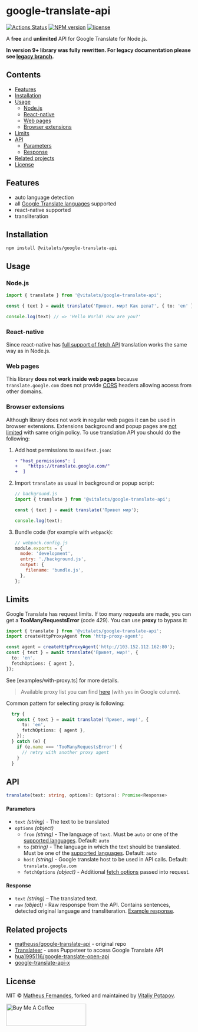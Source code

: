 # google-translate-api
[![Actions Status](https://github.com/vitalets/google-translate-api/workflows/autotests/badge.svg)](https://github.com/vitalets/google-translate-api/actions)
[![NPM version](https://img.shields.io/npm/v/@vitalets/google-translate-api.svg)](https://www.npmjs.com/package/@vitalets/google-translate-api)
[![license](https://img.shields.io/npm/l/@vitalets/google-translate-api.svg)](https://www.npmjs.com/package/@vitalets/google-translate-api)

A **free** and **unlimited** API for Google Translate for Node.js.

**In version 9+ library was fully rewritten. For legacy documentation please see [legacy branch](https://github.com/vitalets/google-translate-api/tree/legacy).**


## Contents

<!-- toc -->

- [Features](#features)
- [Installation](#installation)
- [Usage](#usage)
  * [Node.js](#nodejs)
  * [React-native](#react-native)
  * [Web pages](#web-pages)
  * [Browser extensions](#browser-extensions)
- [Limits](#limits)
- [API](#api)
    + [Parameters](#parameters)
    + [Response](#response)
- [Related projects](#related-projects)
- [License](#license)

<!-- tocstop -->

## Features

* auto language detection
* all [Google Translate languages](https://cloud.google.com/translate/docs/languages) supported
* react-native supported
* transliteration

## Installation
```
npm install @vitalets/google-translate-api
```

## Usage
### Node.js
```ts
import { translate } from '@vitalets/google-translate-api';

const { text } = await translate('Привет, мир! Как дела?', { to: 'en' });

console.log(text) // => 'Hello World! How are you?'
```

### React-native
Since react-native has [full support of fetch API](https://reactnative.dev/docs/network) translation works the same way as in Node.js.

### Web pages
This library **does not work inside web pages** because `translate.google.com` does not provide [CORS](https://developer.mozilla.org/en-US/docs/Web/HTTP/CORS) headers allowing access from other domains.

### Browser extensions
Although library does not work in regular web pages it can be used in browser extensions.
Extensions background and popup pages are [not limited](https://developer.chrome.com/docs/extensions/mv3/xhr/) with same origin policy. To use translation API you should do the following:

1. Add host permissions to `manifest.json`:
   ```diff
   + "host_permissions": [
   +    "https://translate.google.com/"
   +  ]
   ```

2. Import `translate` as usual in background or popup script:
   ```js
   // background.js
   import { translate } from '@vitalets/google-translate-api';

   const { text } = await translate('Привет мир');

   console.log(text);
   ```

3. Bundle code (for example with `webpack`):
   ```js
   // webpack.config.js
   module.exports = {
     mode: 'development',
     entry: './background.js',
     output: {
       filename: 'bundle.js',
     },
   };
   ```

## Limits
Google Translate has request limits. If too many requests are made, you can get a **TooManyRequestsError** (code 429). You can use **proxy** to bypass it:

```ts
import { translate } from '@vitalets/google-translate-api';
import createHttpProxyAgent from 'http-proxy-agent';

const agent = createHttpProxyAgent('http://103.152.112.162:80');
const { text } = await translate('Привет, мир!', {
  to: 'en',
  fetchOptions: { agent },
});
```
See [examples/with-proxy.ts] for more details.

> Available proxy list you can find [here](https://free-proxy-list.net/) (with `yes` in Google column).

Common pattern for selecting proxy is following:
```ts
  try {
    const { text } = await translate('Привет, мир!', {
      to: 'en',
      fetchOptions: { agent },
    });
  } catch (e) {
    if (e.name === 'TooManyRequestsError') {
      // retry with another proxy agent
    }
  }
```

## API

```ts
translate(text: string, options?: Options): Promise<Response>
```

#### Parameters
* `text` *(string)* - The text to be translated
* `options` *(object)*
  - `from` *(string)* - The language of `text`. Must be `auto` or one of the [supported languages](https://cloud.google.com/translate/docs/languages). Default: `auto`
  - `to` *(string)* - The language in which the text should be translated. Must be one of the [supported languages](https://cloud.google.com/translate/docs/languages). Default: `auto`
  - `host` *(string)* - Google translate host to be used in API calls. Default: `translate.google.com`
  - `fetchOptions` *(object)* - Additional [fetch options](https://developer.mozilla.org/en-US/docs/Web/API/fetch#parameters) passed into request.

#### Response
* `text` *(string)* – The translated text.
* `raw` *(object)* - Raw responspe from the API. Contains sentences, detected original language and transliteration. [Example response](https://github.com/vitalets/google-translate-api/blob/master/response-sample.json).

## Related projects
* [matheuss/google-translate-api](https://github.com/matheuss/google-translate-api) - original repo
* [Translateer](https://github.com/Songkeys/Translateer) - uses Puppeteer to access Google Translate API
* [hua1995116/google-translate-open-api](https://github.com/hua1995116/google-translate-open-api)
* [google-translate-api-x](https://github.com/AidanWelch/google-translate-api)

## License
MIT © [Matheus Fernandes](http://matheus.top), forked and maintained by [Vitaliy Potapov](https://github.com/vitalets).

<a href="https://www.buymeacoffee.com/vitpotapov" target="_blank"><img src="https://cdn.buymeacoffee.com/buttons/v2/default-yellow.png" alt="Buy Me A Coffee" style="height: 60px !important;width: 217px !important;" ></a>
